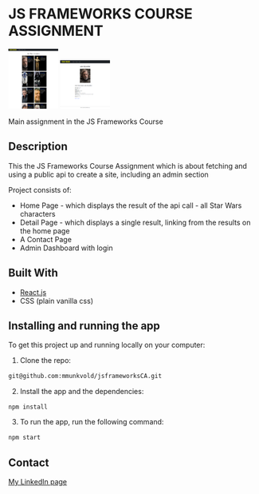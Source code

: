 # JS FRAMEWORKS COURSE ASSIGNMENT

<p float="center">
<img src="https://github.com/mmunkvold/jsframeworksCA/blob/main/src/images/starwars.png" width="100" alt="Star Wars characters">
<img src="https://github.com/mmunkvold/jsframeworksCA/blob/main/src/images/detail.png" width="100" alt="Luke from star wars"></p>

Main assignment in the JS Frameworks Course

## Description

This the JS Frameworks Course Assignment which is about fetching and using a public api to create a site, including an admin section

Project consists of:

- Home Page - which displays the result of the api call - all Star Wars characters
- Detail Page - which displays a single result, linking from the results on the home page
- A Contact Page
- Admin Dashboard with login

## Built With

- [React.js](https://reactjs.org/)
- CSS (plain vanilla css)

## Installing and running the app

To get this project up and running locally on your computer:

1. Clone the repo:

```bash
git@github.com:mmunkvold/jsframeworksCA.git
```

2. Install the app and the dependencies:

```
npm install
```

3. To run the app, run the following command:

```bash
npm start
```

## Contact

[My LinkedIn page](https://www.linkedin.com/in/monica-munkvold-nikolaisen/)
